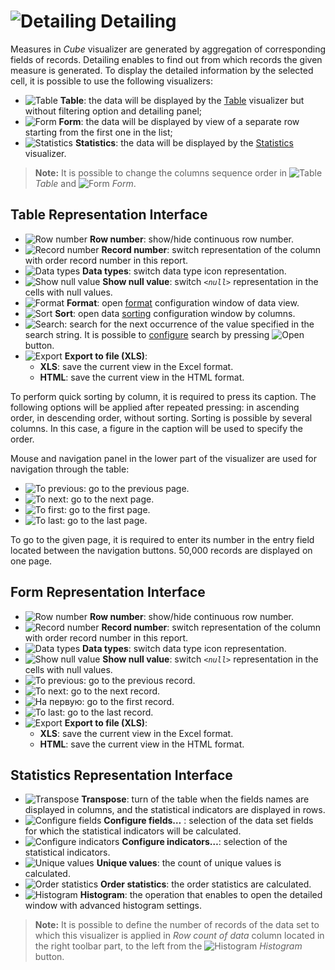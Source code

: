 # ![Detailing](../../images/icons/toolbar-controls/show-fast-viewer_default.svg) Detailing

Measures in *Cube* visualizer are generated by aggregation of corresponding fields of records. Detailing enables to find out from which records the given measure is generated. To display the detailed information by the selected cell, it is possible to use the following visualizers:

* ![Table](../../images/icons/cube/detailing/browse_default.svg) **Table**: the data will be displayed by the [Table](../table/README.md) visualizer but without filtering option and detailing panel;
* ![Form](../../images/icons/cube/detailing/form_default.svg) **Form**: the data will be displayed by view of a separate row starting from the first one in the list;
* ![Statistics](../../images/icons/cube/detailing/stat_default.svg) **Statistics**: the data will be displayed by the [Statistics](../statistics/README.md) visualizer.

> **Note:** It is possible to change the columns sequence order in ![Table](../../images/icons/cube/detailing/browse_default.svg) *Table* and ![Form](../../images/icons/cube/detailing/form_default.svg) *Form*.

## Table Representation Interface

* ![Row number](../../images/icons/toolbar-controls/grid-row-no_default.svg) **Row number**: show/hide continuous row number.
* ![Record number](../../images/icons/toolbar-controls/rec-no_default.svg) **Record number**: switch representation of the column with order record number in this report.
* ![Data types](../../images/icons/toolbar-controls/show-data-type_default.svg) **Data types**: switch data type icon representation.
* ![Show null value](../../images/icons/toolbar-controls/null-count_default.svg) **Show null value**: switch *`<null>`* representation in the cells with null values.
* ![Format](../../images/icons/toolbar-controls/format_default.svg) **Format**: open [format](../table/format.md) configuration window of data view.
* ![Sort](../../images/icons/toolbar-controls/sort-asc_default.svg) **Sort**: open data [sorting](../table/sorting.md) configuration window by columns.
* ![Search](../../images/icons/toolbar-controls/zoom_default.svg): search for the next occurrence of the value specified in the search string. It is possible to [configure](../table/search.md) search by pressing ![Open](../../images/icons/toolbar-controls/down_default.svg) button.
* ![Export](../../images/icons/toolbar-controls/export_default.svg) **Export to file (XLS)**:
   * **XLS**: save the current view in the Excel format.
   * **HTML**: save the current view in the HTML format.

To perform quick sorting by column, it is required to press its caption. The following options will be applied after repeated pressing: in ascending order, in descending order, without sorting. Sorting is possible by several columns. In this case, a figure in the caption will be used to specify the order.

Mouse and navigation panel in the lower part of the visualizer are used for navigation through the table:

* ![To previous](../../images/icons/toolbar-controls/prev_default.svg): go to the previous page.
* ![To next](../../images/icons/toolbar-controls/next_default.svg): go to the next page.
* ![To first](../../images/icons/toolbar-controls/first_default.svg): go to the first page.
* ![To last](../../images/icons/toolbar-controls/last_default.svg): go to the last page.

To go to the given page, it is required to enter its number in the entry field located between the navigation buttons. 50,000 records are displayed on one page.

## Form Representation Interface

* ![Row number](../../images/icons/toolbar-controls/grid-row-no_default.svg) **Row number**: show/hide continuous row number.
* ![Record number](../../images/icons/toolbar-controls/rec-no_default.svg) **Record number**: switch representation of the column with order record number in this report.
* ![Data types](../../images/icons/toolbar-controls/show-data-type_default.svg) **Data types**: switch data type icon representation.
* ![Show null value](../../images/icons/toolbar-controls/null-count_default.svg) **Show null value**: switch *`<null>`* representation in the cells with null values.
* ![To previous](../../images/icons/toolbar-controls/prev_default.svg): go to the previous record.
* ![To next](../../images/icons/toolbar-controls/next_default.svg): go to the next record.
* ![На первую](../../images/icons/toolbar-controls/first_default.svg): go to the first record.
* ![To last](../../images/icons/toolbar-controls/last_default.svg): go to the last record.
* ![Export](../../images/icons/toolbar-controls/export_default.svg) **Export to file (XLS)**:
   * **XLS**: save the current view in the Excel format.
   * **HTML**: save the current view in the HTML format.

## Statistics Representation Interface

* ![Transpose](../../images/icons/toolbar-controls/transform_default.svg) **Transpose**: turn of the table when the fields names are displayed in columns, and the statistical indicators are displayed in rows.
* ![Configure fields](../../images/icons/toolbar-controls/fields-list_default.svg) **Configure fields…** : selection of the data set fields for which the statistical indicators will be calculated.
* ![Configure indicators](../../images/icons/toolbar-controls/row-sum_default.svg) **Configure indicators…**: selection of the statistical indicators.
* ![Unique values](../../images/icons/toolbar-controls/execute_default.svg) **Unique values**: the count of unique values is calculated.
* ![Order statistics](../../images/icons/toolbar-controls/execute_default.svg) **Order statistics**: the order statistics are calculated.
* ![Histogram](../../images/icons/toolbar-controls/toggle-left-panel_default.svg) **Histogram**: the operation that enables to open the detailed window with advanced histogram settings.

> **Note:** It is possible to define the number of records of the data set to which this visualizer is applied in *Row count of data* column located in the right toolbar part, to the left from the ![Histogram](../../images/icons/toolbar-controls/toggle-left-panel_default.svg) *Histogram* button.